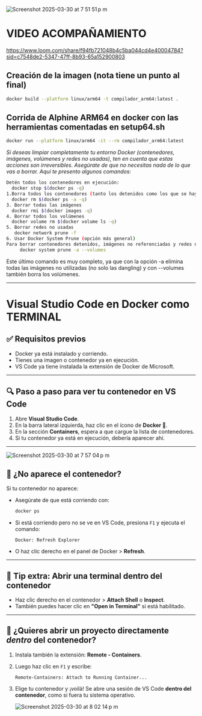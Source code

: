 ![Screenshot 2025-03-30 at 7 51 51 p m](https://github.com/user-attachments/assets/dd746913-d08b-4acb-b002-114ad08b683e)


# VIDEO ACOMPAÑAMIENTO

https://www.loom.com/share/f94fb721048b4c5ba044cd4e40004784?sid=c7548de2-5347-47ff-8b93-65a152900803

## Creación de la imagen (nota tiene un punto al final)
```bash
docker build --platform linux/arm64 -t compilador_arm64:latest .
```

## Corrida de Alphine ARM64 en docker con las herramientas comentadas en setup64.sh
```bash
docker run --platform linux/arm64 -it --rm compilador_arm64:latest
```
_Si deseas limpiar completamente tu entorno Docker (contenedores, imágenes, volúmenes y redes no usadas), ten en cuenta que estas acciones son irreversibles. Asegúrate de que no necesitas nada de lo que vas a borrar. Aquí te presento algunos comandos:_

```bash
Detén todos los contenedores en ejecución:
  docker stop $(docker ps -q)
1.Borra todos los contenedores (tanto los detenidos como los que se hayan detenido):
  docker rm $(docker ps -a -q)
3. Borrar todas las imágenes
  docker rmi $(docker images -q)
4. Borrar todos los volúmenes
  docker volume rm $(docker volume ls -q)
5. Borrar redes no usadas
   docker network prune -f
6. Usar Docker System Prune (opción más general)
Para borrar contenedores detenidos, imágenes no referenciadas y redes no utilizadas:
     docker system prune -a --volumes
```
Este último comando es muy completo, ya que con la opción -a elimina todas las imágenes no utilizadas (no solo las dangling) y con --volumes también borra los volúmenes.

---




# Visual Studio Code en Docker como TERMINAL

## ✅ Requisitos previos

- Docker ya está instalado y corriendo.
- Tienes una imagen o contenedor ya en ejecución.
- VS Code ya tiene instalada la extensión de Docker de Microsoft.

---

## 🔍 Paso a paso para ver tu contenedor en VS Code

1. Abre **Visual Studio Code**.
2. En la barra lateral izquierda, haz clic en el ícono de **Docker 🐳**.
3. En la sección **Containers**, espera a que cargue la lista de contenedores.
4. Si tu contenedor ya está en ejecución, debería aparecer ahí.

---

![Screenshot 2025-03-30 at 7 57 04 p m](https://github.com/user-attachments/assets/73b16a6a-c8d4-44fd-8a93-ba4ac99471df)

## 🔄 ¿No aparece el contenedor?

Si tu contenedor no aparece:

- Asegúrate de que está corriendo con:

  ```bash
  docker ps
  ```

- Si está corriendo pero no se ve en VS Code, presiona `F1` y ejecuta el comando:

  ```
  Docker: Refresh Explorer
  ```

- O haz clic derecho en el panel de Docker > **Refresh**.

---

## 🧠 Tip extra: Abrir una terminal dentro del contenedor

- Haz clic derecho en el contenedor > **Attach Shell** o **Inspect**.
- También puedes hacer clic en **"Open in Terminal"** si está habilitado.

---

## 🧩 ¿Quieres abrir un proyecto directamente *dentro* del contenedor?

1. Instala también la extensión: **Remote - Containers**.
2. Luego haz clic en `F1` y escribe:

   ```
   Remote-Containers: Attach to Running Container...
   ```

3. Elige tu contenedor y ¡voilà! Se abre una sesión de VS Code **dentro del contenedor**, como si fuera tu sistema operativo.

   ![Screenshot 2025-03-30 at 8 02 14 p m](https://github.com/user-attachments/assets/6d7e92e1-ea28-4047-81b3-0c040081422e)


